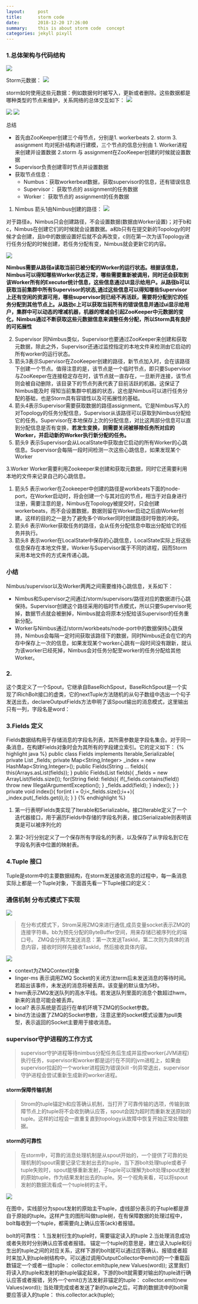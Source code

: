 ```yaml
---
layout:     post
title:      storm code
date:       2018-12-20 17:26:00
summary:    this is about storm code  concept
categories: jekyll pixyll
---
```


### 1.总体架构与代码结构
![](/images/sknssns.jpg)

Storm元数据：
![](/images/sjspsjs.jpg)

storm如何使用这些元数据：例如数据何时被写入，更新或者删除。这些数据都是哪种类型的节点来维护，关系网络的总体交互如下：
![](/images/lhsshsps.jpg)


![](/images/sohspshsp.jpg)
![](/images/ssoshsss.jpg)

总结
- 首先由ZooKeeper创建三个母节点，分别是1. workerbeats 2. storm 3. assignment 均对拓扑结构进行建模，三个节点的信息分别由 1. Worker进程来创建并设置数据 2.storm 与 assignment在ZooKeeper创建的时候就设置数据
- Supervisor负责创建零时节点并设置数据
- 获取节点信息：
  - Numbus：获取workerbeat数据，获取supervisor的信息，还有错误信息
  - Supervisor： 获取节点的 assignment的任务数据
  - Worker： 获取节点的 assignment的任务数据

1. Nimbus
箭头1由Nimbus创建的路径：
![](/images/jdkdkdkdkdkd.jpg)

对于路径a，Nimbus只会创建路径，不会设置数据(数据由Worker设置)；对于b和c，Nimbus在创建它们的时候就会设置数据。a和b只有在提交新的Topology的时候才会创建，且b中的数据设置好后就不会再改变，c则在第一次为该Topology进行任务分配的时候创建，若任务分配有变，Nimbus就会更新它的内容。

![](/images/sdlhsoshshs.jpg)

**Nimbus需要从路径a读取当前已被分配的Worker的运行状态。根据该信息，Nimbus可以得知哪些Worker状态正常，哪些需要重新被调用，同时还会获取到该Worker所有的Executor统计信息，这些信息通过UI显示给用户。从路径b可以获取当前集群中所有Supervisor的状态,通过这些信息可以得知哪些Supervisor上还有空闲的资源可用，哪些supervisor则已经不再活跃，需要将分配到它的任务分配到其他节点上。从路劲c上可以获取当前所有的错误信息并通过ui显示给用户，集群中可以动态的增减机器，机器的增减会引起ZooKeeper中元数据的变化，Nimbus通过不断获取这些元数据信息来调整任务分配，所以Storm具有良好的可拓展性**

2. Supervisor
同Nimbus类似，Supervisor也要通过ZooKeeper来创建和获取元数据，除此之外，Supervisor还通过监控指定的本地文件来检测由它启动的所有worker的运行状态。
 1. 箭头3表示Supervisor在ZooKeeper创建的路径，新节点加入时，会在该路径下创建一个节点。值得注意的是，该节点是一个临时节点，即只要Supervisor与ZooKeeper在连接稳定存在时，该节点就一直存在，一旦断开连接，该节点则会被自动删除，该目录下的节点列表代表了目前活跃的机器。这保证了Nimbus能及时 得知当前集群中机器的状态，这也是Nimbus可以进行任务分配的基础，也是Storm具有容错性以及可拓展性的基础。
 2. 箭头4表示Supervisor需要获取数据的路径assignment。它是Nimbus写入的对Topology的任务分配信息，Supervisor从该路径可以获取到Nimbus分配给它的任务。Supervisor在本地保存上次的分配信息，对比这两部分信息可以直到分配信息是否有变换，**若发生变换，则需要关闭被移除任务所对应的Worker，并启动新的Worker执行新分配的任务。**
 3. 箭头9 表示Supervisor会从LocalState中获取由它启动的所有Worker的心跳信息。Supervisor会每隔一段时间检测一次这些心跳信息，如果发现某个Worker

3.Worker
Worker需要利用Zookeeper来创建和获取元数据，同时它还需要利用本地的文件来记录自己的心跳信息。
1. 箭头5 表示worker在Zookeeper中创建的路径是workbeats下面的node-port，在Worker启动时，将会创建一个与其对应的节点，相当于对自身进行注册，需要注意的是，Nimbus在Topology被提交时，只会创建workerbeats，而不会设置数据，数据则留在Worker启动之后由Worker创建。这样的目的之一是为了避免多个Worker同时创建路径时导致的冲突。
2. 箭头6 表示Worker获取任务的路径，会从任务分配信息中取出分配给它的任务并执行。
3. 箭头8 表示worker在LocalState中保存的心跳信息，LocalState实际上将这些信息保存在本地文件里，Worker与Supervisor属于不同的进程，因而Storm采用本地文件的方式来传递心跳。

### 小结
Nimbus/supervisor以及Worker两两之间需要维持心跳信息，关系如下：
- Nimbus和Supervisor之间通过/storm/supervisors/<supervisor-id>路径对应的数据进行心跳保持。Supervisor创建这个路径采用的临时节点模式，所以只要Supervisor死掉，数据节点就会被删掉，Nimbus就会将原本分配给该Supervisor的任务重新分配。
- Worker与Nimbus通过/storm/workbeats/<tolopogy-id>node-port中的数据保持心跳保持，Nimbus会每隔一定时间获取该路径下的数据，同时Nimbus还会在它的内存中保存上一次的信息，如果发现某个worker心跳有一段时间没有跟新，就认为该worker已经死掉，Nimbus会对任务分配至worker的任务分配给其他Worker。




























### 2.

这个类定义了一个Spout，它继承自BaseRichSpout，BaseRichSpout是一个实现了IRichBolt接口的虚类，它的nextTuple方法随机的从句子数组中选出一个句子发送出去，declareOutputFields方法申明了该Spout输出的消息模式，这里输出只有一列，字段名是word：

### 3.Fields 定义
Fields数据结构用于存储消息的字段名列表，其所需参数是字段名集合。对于同一条消息，在构建Fields对象时会为其所有的字段建立索引。它的定义如下：
{% highlight java %}
public class Fields implements Iterable<String>,Serializable{
  private List<String> _fields;
  private Map<String,Integer> _index = new HashMap<String,Integer>();
  public Fields(String ... fields){
     this(Arrays.asList(fields));
  }
  public Fields(List<String> fields){
    _fields = new ArrayList<String>(fields.size());
    for(String field: fields){
      if(_fields.contains(field))
      throw new IllegalArgumentException();
    }
      _fields.add(field);
  }
  index();
  }
  }
  private void index(){
    for(int i = 0;i<_fields.size();i++){
        _index.put(_fields.get(i),i);
    }
  }
{% endhighlight %}

1. 第一行表明Fields类实现了Iterable<String>和Serializable。接口Iterable<String>定义了一个迭代器接口，用于遍历Fields中存储的字段名列表，接口Serializable则表明该类是可以被序列化的

2. 第2-3行分别定义了一个保存所有字段名的列表，以及保存了从字段名到它在字段名列表中位置的映射表。


### 4.Tuple 接口
Tuple是storm中的主要数据结构，在storm发送接收消息的过程中，每一条消息实际上都是一个Tuple对象，下面首先看一下Tuple接口的定义：

### 通信机制  分布式模式下实现

![](/images/5dfb0cbd211be2227a93ca1b31eb17b.png)
>  在分布式模式下，Strom采用ZMQ来进行通信,成员变量socket表示ZMQ的连接字符串。bb为预先分配的ByteBuffer空间，用来存储已被序列化的端口号。 ZMQ会分两次发送消息：第一次发送TaskId，第二次则为具体的消息内容，接收时同样先接收TaskId，然后接收具体内容。



![](/images/15470994851111.jpg)

- context为ZMQContext对象
- linger-ms 表示调用ZMQ Socket的关闭方法term后未发送消息的等待时间。若超出该事件，未发送的消息将被丢弃。该变量的默认值为5秒。
- hwm表示ZMQ发送队列的高水平线。若发送队列里面的消息个数超过hwm，新来的消息可能会被丢弃。
- local? 表示系统是否运行在单机环境下ZMQ的Socket参数。
- bind方法设置了ZMQ的Socket参数，注意这里的socket模式设置为pull类型，表示返回的Socket主要用于接收消息。


### supervisor守护进程的工作方式
> supervisor守护进程等待nimbus分配任务后生成并监控worker(JVM进程)执行任务，supervisor和worker都是运行在不同的jvm进程上，如果由supervisor拉起的一个worker进程因为错误(kill -9)异常退出，supervisor守护进程会尝试重新生成新的worker进程。

#### storm保障传输机制
> Strom的tuple锚定h和应答确认机制，当打开了可靠传输的选项，传输到故障节点上的tuple将不会收到确认应答，spout会因为超时而重新发送原始的tuple。这样的过程会一直重复直到topology从故障中恢复开始正常处理数据。


#### storm的可靠性
>  在storm中，可靠的消息处理机制是从spout开始的，一个提供了可靠的处理机制的spout需要记录它发射出去的tuple，当下游bolt处理tuple或者子tuple失败时，spout能够重新发射，子tuple可以理解为bolt处理spout发射的原始tuple，作为结果发射出去的tuple。另一个视角来看，可以将spout发射的数据流看成一个tuple树的主干。

![](/images/11111111.jpg)

在图中，实线部分为spout发射的原始主干tuple，虚线部分表示的子tuple都是源自于原始的tuple。这样产生的图形叫做tuple树，在有保障数据的处理过程中，bolt每收到一个tuple，都需要向上确认应答(ack)者报错。

bolt的可靠性：
1.当发射衍生的tuple时，需要锚定读入的tuple
2.当处理消息成功或者失败时分别确认应答或者报错。
锚定一个tuple的意思是，建立读入tuple和衍生出的tuple之间的对应关系，这样下游的bolt就可以通过应答确认、报错或者超时来加入到tuple树结构中。可以通过调用OutputCollector中emit()的一个重载函数锚定一个或者一组tuple：
collector.emit(tuple,new Values(word));
这里我们将读入的tuple和发射的新tuple锚定起来，下游的bolt就需要对输出的tuple进行确认应答或者报错，另外一个emit()方法发射非锚定的tuple：
collector.emit(new Values(word));
当处理完成或者发送了新的tuple之后，可靠的数据流中的bolt需要应答读入的tuple：
this.collector.ack(tuple);

